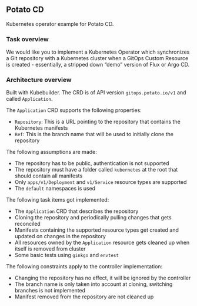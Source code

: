 ## Potato CD

Kubernetes operator example for Potato CD.

### Task overview

We would like you to implement a Kubernetes Operator which synchronizes a Git repository with a Kubernetes cluster
when a GitOps Custom Resource is created - essentially, a stripped down “demo” version of Flux or Argo CD.

### Architecture overview

Built with Kubebuilder. The CRD is of API version `gitops.potato.io/v1` and called `Application`.

The `Application` CRD supports the following properties:
- `Repository`: This is a URL pointing to the repository that contains the Kubernetes manifests
- `Ref`: This is the branch name that will be used to initially clone the repository 

The following assumptions are made:
- The repository has to be public, authentication is not supported
- The repository must have a folder called `kubernetes` at the root that should contain all manifests
- Only `apps/v1/Deployment` and `v1/Service` resource types are supported
- The `default` namespaces is used

The following task items got implemented:
- The `Application` CRD that describes the repository
- Cloning the repository and periodically pulling changes that gets reconciled
- Manifests containing the supported resource types get created and updated on changes in the repository
- All resources owned by the `Application` resource gets cleaned up when itself is removed from cluster
- Some basic tests using `ginkgo` and `envtest`
 
The following constraints apply to the controller implementation:
- Changing the repository has no effect, it will be ignored by the controller
- The branch name is only taken into account at cloning, switching branches is not implemented
- Manifest removed from the repository are not cleaned up
